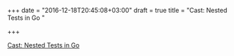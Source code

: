 +++
date = "2016-12-18T20:45:08+03:00"
draft = true
title = "Cast: Nested Tests in Go "

+++

<p><a href="https://www.goin5minutes.com/screencast/episode_16_nested_tests">Cast: Nested Tests in Go </a></p>
